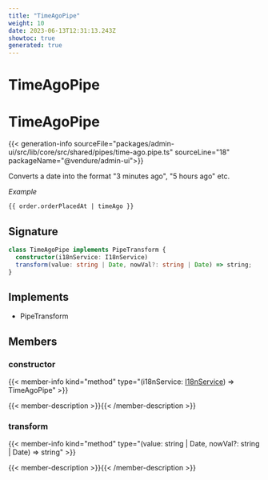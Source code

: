 ```yaml
---
title: "TimeAgoPipe"
weight: 10
date: 2023-06-13T12:31:13.243Z
showtoc: true
generated: true
---
```

<!-- This file was generated from the Vendure source. Do not modify. Instead, re-run the "docs:build" script -->

# TimeAgoPipe
<div class="symbol">


# TimeAgoPipe

{{< generation-info sourceFile="packages/admin-ui/src/lib/core/src/shared/pipes/time-ago.pipe.ts" sourceLine="18" packageName="@vendure/admin-ui">}}

Converts a date into the format "3 minutes ago", "5 hours ago" etc.

*Example*

```HTML
{{ order.orderPlacedAt | timeAgo }}
```

## Signature

```TypeScript
class TimeAgoPipe implements PipeTransform {
  constructor(i18nService: I18nService)
  transform(value: string | Date, nowVal?: string | Date) => string;
}
```
## Implements

 * PipeTransform


## Members

### constructor

{{< member-info kind="method" type="(i18nService: <a href='/typescript-api/common/i18n-service#i18nservice'>I18nService</a>) => TimeAgoPipe"  >}}

{{< member-description >}}{{< /member-description >}}

### transform

{{< member-info kind="method" type="(value: string | Date, nowVal?: string | Date) => string"  >}}

{{< member-description >}}{{< /member-description >}}


</div>
